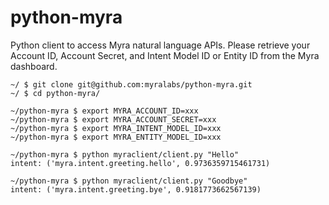 # python-myra
Python client to access Myra natural language APIs. Please retrieve your Account ID, Account Secret, and Intent Model ID or Entity ID from the Myra dashboard.

```
~/ $ git clone git@github.com:myralabs/python-myra.git
~/ $ cd python-myra/

~/python-myra $ export MYRA_ACCOUNT_ID=xxx
~/python-myra $ export MYRA_ACCOUNT_SECRET=xxx
~/python-myra $ export MYRA_INTENT_MODEL_ID=xxx
~/python-myra $ export MYRA_ENTITY_MODEL_ID=xxx

~/python-myra $ python myraclient/client.py "Hello"
intent: ('myra.intent.greeting.hello', 0.9736359715461731)

~/python-myra $ python myraclient/client.py "Goodbye"
intent: ('myra.intent.greeting.bye', 0.9181773662567139)
```
